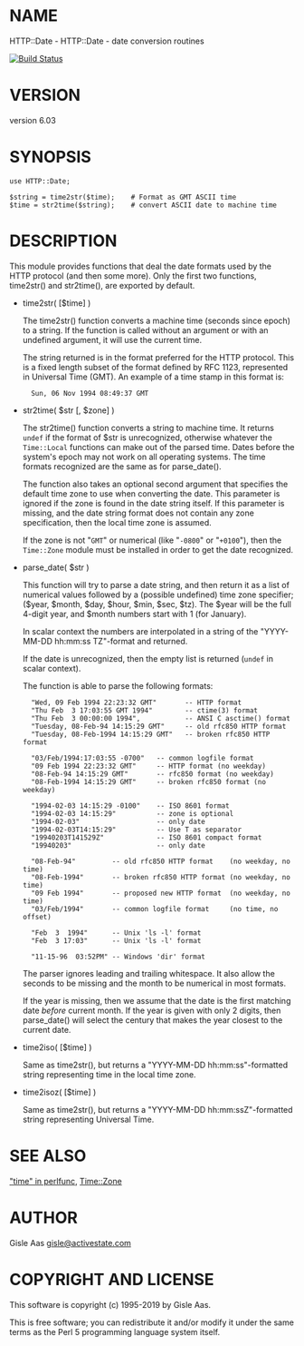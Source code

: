 # NAME

HTTP::Date - HTTP::Date - date conversion routines

[![Build Status](https://travis-ci.org/libwww-perl/HTTP-Date.png?branch=master)](https://travis-ci.org/libwww-perl/HTTP-Date)

# VERSION

version 6.03

# SYNOPSIS

    use HTTP::Date;

    $string = time2str($time);    # Format as GMT ASCII time
    $time = str2time($string);    # convert ASCII date to machine time

# DESCRIPTION

This module provides functions that deal the date formats used by the
HTTP protocol (and then some more).  Only the first two functions,
time2str() and str2time(), are exported by default.

- time2str( \[$time\] )

    The time2str() function converts a machine time (seconds since epoch)
    to a string.  If the function is called without an argument or with an
    undefined argument, it will use the current time.

    The string returned is in the format preferred for the HTTP protocol.
    This is a fixed length subset of the format defined by RFC 1123,
    represented in Universal Time (GMT).  An example of a time stamp
    in this format is:

        Sun, 06 Nov 1994 08:49:37 GMT

- str2time( $str \[, $zone\] )

    The str2time() function converts a string to machine time.  It returns
    `undef` if the format of $str is unrecognized, otherwise whatever the
    `Time::Local` functions can make out of the parsed time.  Dates
    before the system's epoch may not work on all operating systems.  The
    time formats recognized are the same as for parse\_date().

    The function also takes an optional second argument that specifies the
    default time zone to use when converting the date.  This parameter is
    ignored if the zone is found in the date string itself.  If this
    parameter is missing, and the date string format does not contain any
    zone specification, then the local time zone is assumed.

    If the zone is not "`GMT`" or numerical (like "`-0800`" or
    "`+0100`"), then the `Time::Zone` module must be installed in order
    to get the date recognized.

- parse\_date( $str )

    This function will try to parse a date string, and then return it as a
    list of numerical values followed by a (possible undefined) time zone
    specifier; ($year, $month, $day, $hour, $min, $sec, $tz).  The $year
    will be the full 4-digit year, and $month numbers start with 1 (for January).

    In scalar context the numbers are interpolated in a string of the
    "YYYY-MM-DD hh:mm:ss TZ"-format and returned.

    If the date is unrecognized, then the empty list is returned (`undef` in
    scalar context).

    The function is able to parse the following formats:

        "Wed, 09 Feb 1994 22:23:32 GMT"       -- HTTP format
        "Thu Feb  3 17:03:55 GMT 1994"        -- ctime(3) format
        "Thu Feb  3 00:00:00 1994",           -- ANSI C asctime() format
        "Tuesday, 08-Feb-94 14:15:29 GMT"     -- old rfc850 HTTP format
        "Tuesday, 08-Feb-1994 14:15:29 GMT"   -- broken rfc850 HTTP format

        "03/Feb/1994:17:03:55 -0700"   -- common logfile format
        "09 Feb 1994 22:23:32 GMT"     -- HTTP format (no weekday)
        "08-Feb-94 14:15:29 GMT"       -- rfc850 format (no weekday)
        "08-Feb-1994 14:15:29 GMT"     -- broken rfc850 format (no weekday)

        "1994-02-03 14:15:29 -0100"    -- ISO 8601 format
        "1994-02-03 14:15:29"          -- zone is optional
        "1994-02-03"                   -- only date
        "1994-02-03T14:15:29"          -- Use T as separator
        "19940203T141529Z"             -- ISO 8601 compact format
        "19940203"                     -- only date

        "08-Feb-94"         -- old rfc850 HTTP format    (no weekday, no time)
        "08-Feb-1994"       -- broken rfc850 HTTP format (no weekday, no time)
        "09 Feb 1994"       -- proposed new HTTP format  (no weekday, no time)
        "03/Feb/1994"       -- common logfile format     (no time, no offset)

        "Feb  3  1994"      -- Unix 'ls -l' format
        "Feb  3 17:03"      -- Unix 'ls -l' format

        "11-15-96  03:52PM" -- Windows 'dir' format

    The parser ignores leading and trailing whitespace.  It also allow the
    seconds to be missing and the month to be numerical in most formats.

    If the year is missing, then we assume that the date is the first
    matching date _before_ current month.  If the year is given with only
    2 digits, then parse\_date() will select the century that makes the
    year closest to the current date.

- time2iso( \[$time\] )

    Same as time2str(), but returns a "YYYY-MM-DD hh:mm:ss"-formatted
    string representing time in the local time zone.

- time2isoz( \[$time\] )

    Same as time2str(), but returns a "YYYY-MM-DD hh:mm:ssZ"-formatted
    string representing Universal Time.

# SEE ALSO

["time" in perlfunc](https://metacpan.org/pod/perlfunc#time), [Time::Zone](https://metacpan.org/pod/Time%3A%3AZone)

# AUTHOR

Gisle Aas <gisle@activestate.com>

# COPYRIGHT AND LICENSE

This software is copyright (c) 1995-2019 by Gisle Aas.

This is free software; you can redistribute it and/or modify it under
the same terms as the Perl 5 programming language system itself.
